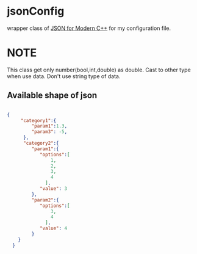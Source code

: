 # jsonConfig  
wrapper class of [JSON for Modern C++](https://github.com/nlohmann/json) for my configuration file.  
  
# NOTE   
This class get only number(bool,int,double) as double. Cast to other type when use data. Don't use string type of data.    


## Available shape of json
```json

{
     "category1":{
         "param1":1.3,
         "param3": -5,
      },
      "category2":{
         "param1":{
            "options":[
                1,
                2,
                3,
                4
              ],
            "value": 3
         },
         "param2":{
            "options":[
                3,
                4
              ],
            "value": 4
         }
    }
  }

```
